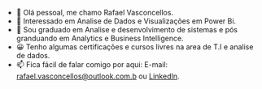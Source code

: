 - 👋 Olá pessoal, me chamo Rafael Vasconcellos.
- 👀 Interessado em Analise de Dados e Visualizações em Power Bi.
- 🌱 Sou graduado em Analise e desenvolvimento de sistemas e pós granduando em Analytics e Business Intelligence.
- 😀 Tenho algumas certificações e cursos livres na area de T.I e analise de dados.
- 📫 Fica fácil de falar comigo por aqui:
     E-mail: rafael.vasconcellos@outlook.com.b ou [LinkedIn](https://www.linkedin.com/in/rafaelo-vasconcellos/).

<!---

--->
